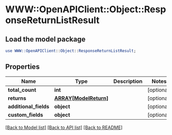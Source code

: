 # WWW::OpenAPIClient::Object::ResponseReturnListResult

## Load the model package
```perl
use WWW::OpenAPIClient::Object::ResponseReturnListResult;
```

## Properties
Name | Type | Description | Notes
------------ | ------------- | ------------- | -------------
**total_count** | **int** |  | [optional] 
**returns** | [**ARRAY[ModelReturn]**](ModelReturn.md) |  | [optional] 
**additional_fields** | **object** |  | [optional] 
**custom_fields** | **object** |  | [optional] 

[[Back to Model list]](../README.md#documentation-for-models) [[Back to API list]](../README.md#documentation-for-api-endpoints) [[Back to README]](../README.md)


